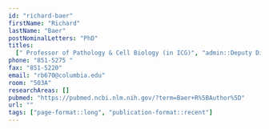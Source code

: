 ```yaml
---
id: "richard-baer"
firstName: "Richard"
lastName: "Baer"
postNominalLetters: "PhD"
titles:
  [" Professor of Pathology & Cell Biology (in ICG)", "admin::Deputy Director"]
phone: "851-5275 "
fax: "851-5220"
email: "rb670@columbia.edu"
room: "503A"
researchAreas: []
pubmed: "https://pubmed.ncbi.nlm.nih.gov/?term=Baer+R%5BAuthor%5D"
url: ""
tags: ["page-format::long", "publication-format::recent"]
---
```

